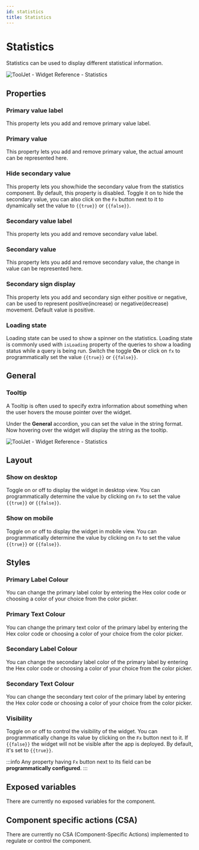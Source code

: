 ```yaml
---
id: statistics
title: Statistics
---
```


# Statistics

Statistics can be used to display different statistical information.

<div style={{textAlign: 'center'}}>

<img className="screenshot-full" src="/img/widgets/statistics/stats.png" alt="ToolJet - Widget Reference - Statistics" />

</div>

## Properties

### Primary value label

This property lets you add and remove primary value label.

### Primary value

This property lets you add and remove primary value, the actual amount can be represented here.

### Hide secondary value

This property lets you show/hide the secondary value from the statistics component. By default, this property is disabled. Toggle it on to hide the secondary value, you can also click on the `Fx` button next to it to dynamically set the value to `{{true}}` or `{{false}}`.

### Secondary value label

This property lets you add and remove secondary value label.

### Secondary value

This property lets you add and remove secondary value, the change in value can be represented here.

### Secondary sign display

This property lets you add and secondary sign either positive or negative, can be used to represent positive(increase) or negative(decrease) movement. Default value is positive.

### Loading state

Loading state can be used to show a spinner on the statistics. Loading state is commonly used with `isLoading` property of the queries to show a loading status while a query is being run. Switch the toggle **On** or click on `fx` to programmatically set the value `{{true}}` or `{{false}}`.

## General
### Tooltip

A Tooltip is often used to specify extra information about something when the user hovers the mouse pointer over the widget.

Under the <b>General</b> accordion, you can set the value in the string format. Now hovering over the widget will display the string as the tooltip.

<div style={{textAlign: 'center'}}>

<img className="screenshot-full" src="/img/tooltip.png" alt="ToolJet - Widget Reference - Statistics" />

</div>

## Layout

### Show on desktop

Toggle on or off to display the widget in desktop view. You can programmatically determine the value by clicking on `Fx` to set the value `{{true}}` or `{{false}}`.

### Show on mobile

Toggle on or off to display the widget in mobile view. You can programmatically determine the value by clicking on `Fx` to set the value `{{true}}` or `{{false}}`.

## Styles

### Primary Label Colour

You can change the primary label color by entering the Hex color code or choosing a color of your choice from the color picker.

### Primary Text Colour

You can change the primary text color of the primary label by entering the Hex color code or choosing a color of your choice from the color picker.

### Secondary Label Colour

You can change the secondary label color of the primary label by entering the Hex color code or choosing a color of your choice from the color picker.

### Secondary Text Colour

You can change the secondary text color of the primary label by entering the Hex color code or choosing a color of your choice from the color picker.

### Visibility

Toggle on or off to control the visibility of the widget. You can programmatically change its value by clicking on the `Fx` button next to it. If `{{false}}` the widget will not be visible after the app is deployed. By default, it's set to `{{true}}`.

:::info
Any property having `Fx` button next to its field can be **programmatically configured**.
:::

## Exposed variables

There are currently no exposed variables for the component.

## Component specific actions (CSA)

There are currently no CSA (Component-Specific Actions) implemented to regulate or control the component.
